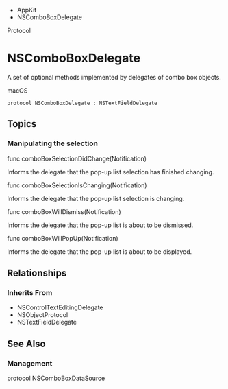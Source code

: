 

- AppKit
-  NSComboBoxDelegate 

Protocol

# NSComboBoxDelegate

A set of optional methods implemented by delegates of combo box objects.

macOS

``` source
protocol NSComboBoxDelegate : NSTextFieldDelegate
```

## Topics

### Manipulating the selection

func comboBoxSelectionDidChange(Notification)

Informs the delegate that the pop-up list selection has finished changing.

func comboBoxSelectionIsChanging(Notification)

Informs the delegate that the pop-up list selection is changing.

func comboBoxWillDismiss(Notification)

Informs the delegate that the pop-up list is about to be dismissed.

func comboBoxWillPopUp(Notification)

Informs the delegate that the pop-up list is about to be displayed.

## Relationships

### Inherits From

- NSControlTextEditingDelegate
- NSObjectProtocol
- NSTextFieldDelegate

## See Also

### Management

protocol NSComboBoxDataSource

